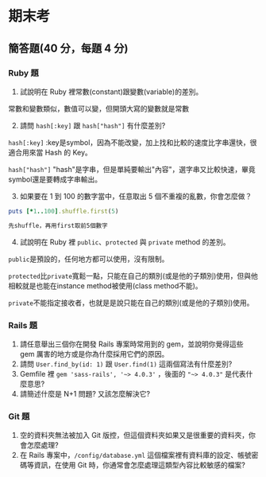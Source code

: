 # 期末考

## 簡答題(40 分，每題 4 分)

### Ruby 題

1. 試說明在 Ruby 裡常數(constant)跟變數(variable)的差別。


常數和變數類似，數值可以變，但開頭大寫的變數就是常數

2. 請問 `hash[:key]` 跟 `hash["hash"]` 有什麼差別?

`hash[:key]` :key是symbol，因為不能改變，加上找和比較的速度比字串還快，很適合用來當 Hash 的 Key。

`hash["hash"]` "hash"是字串，但是單純要輸出"內容"，選字串又比較快速，畢竟symbol還是要轉成字串輸出。

3. 如果要在 1 到 100 的數字當中，任意取出 5 個不重複的亂數，你會怎麼做？
```ruby
puts [*1..100].shuffle.first(5)

先shuffle，再用first取前5個數字
```
4. 試說明在 Ruby 裡 `public`、`protected` 與 `private` method 的差別。

`public`是預設的，任何地方都可以使用，沒有限制。

`protected`比`private`寬鬆一點，只能在自己的類別(或是他的子類別)使用，但與他相較就是也能在instance method被使用(class method不能)。

`private`不能指定接收者，也就是是說只能在自己的類別(或是他的子類別)使用。



### Rails 題

1. 請任意舉出三個你在開發 Rails 專案時常用到的 gem，並說明你覺得這些 gem 厲害的地方或是你為什麼採用它們的原因。
2. 請問 `User.find_by(id: 1)` 跟 `User.find(1)` 這兩個寫法有什麼差別?
3. Gemfile 裡 `gem 'sass-rails', '~> 4.0.3'` ，後面的 `"~> 4.0.3"` 是代表什麼意思?
4. 請簡述什麼是 N+1 問題? 又該怎麼解決它?

### Git 題

1. 空的資料夾無法被加入 Git 版控，但這個資料夾如果又是很重要的資料夾，你會怎麼處理?
2. 在 Rails 專案中，`/config/database.yml` 這個檔案裡有資料庫的設定、帳號密碼等資訊，在使用 Git 時，你通常會怎麼處理這類型內容比較敏感的檔案?
